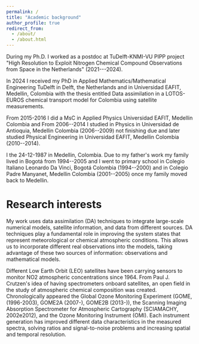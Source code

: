 ```yaml
---
permalink: /
title: "Academic background"
author_profile: true
redirect_from: 
  - /about/
  - /about.html
---
```


During my Ph.D. I worked as a postdoc at TuDelft-KNMI-VU PIPP project "High Resolution to Exploit Nitrogen Chemical Compound Observations from Space in the Netherlands" (2021---2024). 

In 2024 I received my PhD in Applied Mathematics/Mathematical Engineering TuDelft in Delft, the Netherlands and in Universidad EAFIT, Medellin, Colombia with the thesis entitled Data assimilation in a LOTOS-EUROS chemical transport model for Colombia using satellite measurements.

From 2015-2016 I did a MsC in Applied Physics Universidad EAFIT, Medellin Colombia and From 2006--2014 I studied in Physics in Universidad de Antioquia, Medellin Colombia (2006--2009) not finishing due and later studied Physical Engineering in Universidad EAFIT, Medellin Colombia (2010--2014). 
 

I the 24-12-1987 in Medellin, Colombia. Due to my father's work my family lived in Bogotá from 1994--2005 and I went to primary school in Colegio Italiano Leonardo Da Vinci, Bogotá Colombia (1994--2000) and in Colegio Padre Manyanet, Medellin Colombia (2001--2005) once my family moved back to Medellin.


Research interests
======

My work uses data assimilation (DA) techniques to integrate large-scale numerical models, satellite information, and data from different sources. DA techniques play a fundamental role in improving the system states that represent meteorological or chemical atmospheric conditions. This allows us to incorporate different real observations into the models, taking advantage of these two sources of information: observations and mathematical models.

Different Low Earth Orbit (LEO) satellites have been carrying sensors to monitor NO2 atmospheric concentrations since 1964. From Paul J. Crutzen's idea of having spectrometers onboard satellites, an open field in the study of atmospheric chemical composition was created. Chronologically appeared the Global Ozone Monitoring Experiment (GOME, (1996-2003), GOME2A (2007-), GOME2B (2013-)), the Scanning Imaging Absorption Spectrometer for Atmospheric Cartography (SCIAMACHY, 2002e2012), and the Ozone Monitoring Instrument (OMI). Each instrument generation has improved different data characteristics in the measured spectra, solving ratios and signal-to-noise problems and increasing spatial and temporal resolution. 

